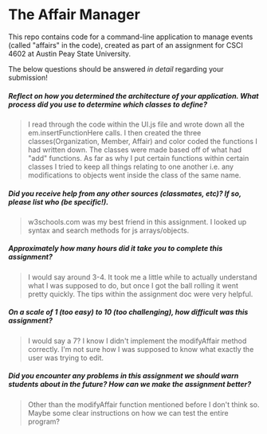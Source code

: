 # The Affair Manager

This repo contains code for a command-line application to manage events (called "affairs" in the code), created as part of an assignment for CSCI 4602 at Austin Peay State University.

The below questions should be answered _in detail_ regarding your submission!

##### Reflect on how you determined the architecture of your application. What process did you use to determine which classes to define? #####
> I read through the code within the UI.js file and wrote down all the em.insertFunctionHere calls. I then created the three classes(Organization, Member, Affair) and color coded the functions I had written down. The classes were made based off of what had "add" functions. As far as why I put certain functions within certain classes I tried to keep all things relating to one another i.e. any modifications to objects went inside the class of the same name. 

##### Did you receive help from any other sources (classmates, etc)? If so, please list who (be specific!). #####
> w3schools.com was my best friend in this assignment. I looked up syntax and search methods for js arrays/objects. 

##### Approximately how many hours did it take you to complete this assignment? #####
> I would say around 3-4. It took me a little while to actually understand what I was supposed to do, but once I got the ball rolling it went pretty quickly. The tips within the assignment doc were very helpful. 


##### On a scale of 1 (too easy) to 10 (too challenging), how difficult was this assignment? #####
>I would say a 7? I know I didn't implement the modifyAffair method correctly. I'm not sure how I was supposed to know what exactly the user was trying to edit. 


##### Did you encounter any problems in this assignment we should warn students about in the future? How can we make the assignment better? #####
> Other than the modifyAffair function mentioned before I don't think so. Maybe some clear instructions on how we can test the entire program? 

